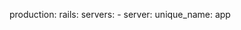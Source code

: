 <!-- layout:code post: building-a-manifest-file_which-server? -->


production:
    rails:
        servers:
          - server:
            unique_name: app
